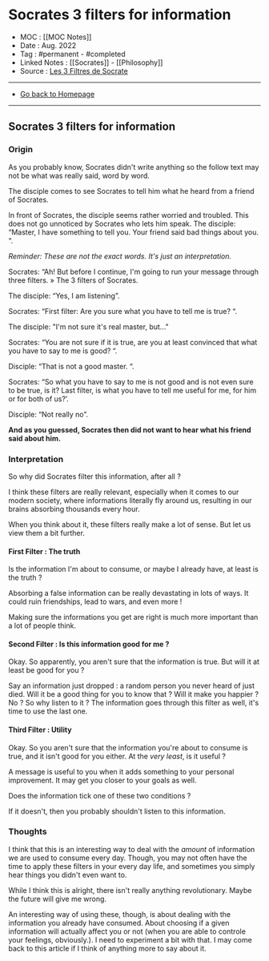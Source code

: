# Socrates 3 filters for information
- MOC : [[MOC Notes]]
- Date : Aug. 2022
- Tag : #permanent - #completed 
- Linked Notes : [[Socrates]] - [[Philosophy]]
- Source : [Les 3 Filtres de Socrate](https://www.penser-et-agir.fr/les-3-filtres-de-socrate/)
-------------------
- [Go back to Homepage](https://misudashi.ga/)
-----

## Socrates 3 filters for information
### Origin
As you probably know, Socrates didn't write anything so the follow text may not be what was really said, word by word.

The disciple comes to see Socrates to tell him what he heard from a friend of Socrates.

 In front of Socrates, the disciple seems rather worried and troubled.  This does not go unnoticed by Socrates who lets him speak.  The disciple: “Master, I have something to tell you.  Your friend said bad things about you.  “.

 *Reminder: These are not the exact words.  It's just an interpretation.*

 Socrates: “Ah!  But before I continue, I'm going to run your message through three filters.  » The 3 filters of Socrates.

 The disciple: “Yes, I am listening”.

 Socrates: “First filter: Are you sure what you have to tell me is true?  “.

 The disciple: "I'm not sure it's real master, but..."

 Socrates: “You are not sure if it is true, are you at least convinced that what you have to say to me is good?  “.

 Disciple: “That is not a good master.  “.

 Socrates: “So what you have to say to me is not good and is not even sure to be true, is it?  Last filter, is what you have to tell me useful for me, for him or for both of us?’.

 Disciple: “Not really no”.

**And as you guessed, Socrates then did not want to hear what his friend said about him.**

### Interpretation
So why did Socrates filter this information, after all ? 

I think these filters are really relevant, especially when it comes to our modern society, where informations literally fly around us, resulting in our brains absorbing thousands every hour. 

When you think about it, these filters really make a lot of sense. But let us view them a bit further.

#### First Filter : The truth
Is the information I'm about to consume, or maybe I already have, at least is the truth ? 

Absorbing a false information can be really devastating in lots of ways. It could ruin friendships, lead to wars, and even more !

Making sure the informations you get are right is much more important than a lot of people think.

#### Second Filter : Is this information good for me ?

Okay. So apparently, you aren't sure that the information is true. But will it at least be good for you ? 

Say an information just dropped : a random person you never heard of just died. Will it be a good thing for you to know that ? Will it make you happier ? No ? So why listen to it ? The information goes through this filter as well, it's time to use the last one.

#### Third Filter : Utility
Okay. So you aren't sure that the information you're about to consume is true, and it isn't good for you either. At the *very least*, is it useful ?

A message is useful to you when it adds something to your personal improvement. It may get you closer to your goals as well. 

Does the information tick one of these two conditions ?

If it doesn't, then you probably shouldn't listen to this information.

### Thoughts
I think that this is an interesting way to deal with the *amount* of information we are used to consume every day. Though, you may not often have the time to apply these filters in your every day life, and sometimes you simply hear things you didn't even want to. 


While I think this is alright, there isn't really anything revolutionary. Maybe the future will give me wrong. 

An interesting way of using these, though, is about dealing with the information you already have consumed. About choosing if a given information will actually affect you or not (when you are able to controle your feelings, obviously.). I need to experiment a bit with that. I may come back to this article if I think of anything more to say about it.